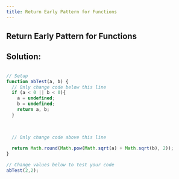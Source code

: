 ```yaml
---
title: Return Early Pattern for Functions
---
```

## Return Early Pattern for Functions

## Solution:

```javascript

// Setup
function abTest(a, b) {
  // Only change code below this line
  if (a < 0 || b < 0){
    a = undefined;
    b = undefined;
    return a, b;
  }
  
  
  
  // Only change code above this line

  return Math.round(Math.pow(Math.sqrt(a) + Math.sqrt(b), 2));
}

// Change values below to test your code
abTest(2,2);

```
